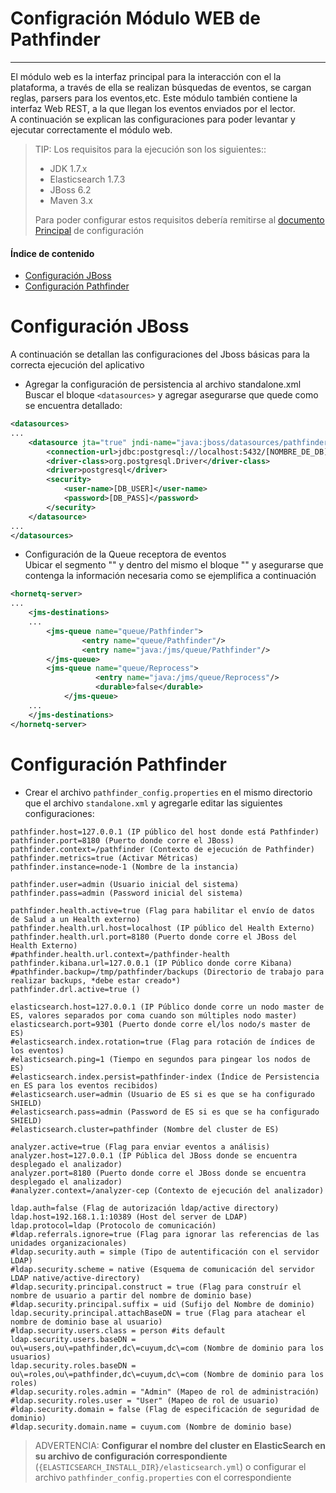 # Configración Módulo WEB de Pathfinder
-------------------------------------------

El módulo web es la interfaz principal para la interacción con el la plataforma, a través de ella se realizan búsquedas de eventos, se cargan reglas, parsers para los eventos,etc. Este módulo también contiene la interfaz Web REST, a la que llegan los eventos enviados por el lector. <br>
A continuación se explican las configuraciones para poder levantar y ejecutar correctamente el módulo web.

>TIP: Los requisitos para la ejecución son los siguientes::
>
>* JDK 1.7.x
>* Elasticsearch 1.7.3
>* JBoss 6.2
>* Maven 3.x
>
>Para poder configurar estos requisitos debería remitirse al [documento Principal](./install#instalacion) de configuración


#### Índice de contenido

- [Configuración JBoss](#conf_web_jboss)
- [Configuración Pathfinder](#conf_web_app)

<a name="conf_web_jboss"></a>
# Configuración JBoss
A continuación se detallan las configuraciones del Jboss básicas para la correcta ejecución del aplicativo

* Agregar la configuración de persistencia al archivo standalone.xml<br>
Buscar el bloque `<datasources>` y agregar asegurarse que quede como se encuentra detallado:

```XML
<datasources>
...
	<datasource jta="true" jndi-name="java:jboss/datasources/pathfinderDS" pool-name="pathfinderDS" enabled="true" use-java-context="true" use-ccm="true">
        <connection-url>jdbc:postgresql://localhost:5432/[NOMBRE_DE_DB]</connection-url>
        <driver-class>org.postgresql.Driver</driver-class>
        <driver>postgresql</driver>
        <security>
            <user-name>[DB_USER]</user-name>
            <password>[DB_PASS]</password>
        </security>
    </datasource>
...
</datasources>
```

* Configuración de la Queue receptora de eventos<br>
Ubicar el segmento "<hornetq-server>" y dentro del mismo el bloque "<jms-destinations>" y asegurarse que contenga la información necesaria como se ejemplifica a continuación

```XML
<hornetq-server>
...
	<jms-destinations>
	...	        
	    <jms-queue name="queue/Pathfinder">
	            <entry name="queue/Pathfinder"/>
	            <entry name="java:/jms/queue/Pathfinder"/>
	    </jms-queue>
	    <jms-queue name="queue/Reprocess">
                   <entry name="java:/jms/queue/Reprocess"/>
                   <durable>false</durable>
            </jms-queue>
	...
	</jms-destinations>
</hornetq-server>
```

<a name="conf_web_app"></a>
# Configuración Pathfinder

* Crear el archivo `pathfinder_config.properties` en el mismo directorio que el archivo `standalone.xml` y agregarle editar las siguientes configuraciones:

```
pathfinder.host=127.0.0.1 (IP público del host donde está Pathfinder)
pathfinder.port=8180 (Puerto donde corre el JBoss)
pathfinder.context=/pathfinder (Contexto de ejecución de Pathfinder)
pathfinder.metrics=true (Activar Métricas)
pathfinder.instance=node-1 (Nombre de la instancia)

pathfinder.user=admin (Usuario inicial del sistema)
pathfinder.pass=admin (Password inicial del sistema)

pathfinder.health.active=true (Flag para habilitar el envío de datos de Salud a un Health externo)
pathfinder.health.url.host=localhost (IP público del Health Externo)
pathfinder.health.url.port=8180 (Puerto donde corre el JBoss del Health Externo)
#pathfinder.health.url.context=/pathfinder-health
pathfinder.kibana.url=127.0.0.1 (IP Público donde corre Kibana)
#pathfinder.backup=/tmp/pathfinder/backups (Directorio de trabajo para realizar backups, *debe estar creado*)
pathfinder.drl.active=true ()

elasticsearch.host=127.0.0.1 (IP Público donde corre un nodo master de ES, valores separados por coma cuando son múltiples nodo master)
elasticsearch.port=9301 (Puerto donde corre el/los nodo/s master de ES)
#elasticsearch.index.rotation=true (Flag para rotación de índices de los eventos)
#elasticsearch.ping=1 (Tiempo en segundos para pingear los nodos de ES)
#elasticsearch.index.persist=pathfinder-index (Índice de Persistencia en ES para los eventos recibidos)
#elasticsearch.user=admin (Usuario de ES si es que se ha configurado SHIELD)
#elasticsearch.pass=admin (Password de ES si es que se ha configurado SHIELD)
#elasticsearch.cluster=pathfinder (Nombre del cluster de ES)

analyzer.active=true (Flag para enviar eventos a análisis)
analyzer.host=127.0.0.1 (IP Pública del JBoss donde se encuentra desplegado el analizador)
analyzer.port=8180 (Puerto donde corre el JBoss donde se encuentra desplegado el analizador)
#analyzer.context=/analyzer-cep (Contexto de ejecución del analizador)

ldap.auth=false (Flag de autorización ldap/active directory)
ldap.host=192.168.1.1:10389 (Host del server de LDAP)
ldap.protocol=ldap (Protocolo de comunicación)
#ldap.referrals.ignore=true (Flag para ignorar las referencias de las unidades organizacionales)
#ldap.security.auth = simple (Tipo de autentificación con el servidor LDAP)
#ldap.security.scheme = native (Esquema de comunicación del servidor LDAP native/active-directory)
#ldap.security.principal.construct = true (Flag para construír el nombre de usuario a partir del nombre de dominio base)
#ldap.security.principal.suffix = uid (Sufijo del Nombre de dominio)
ldap.security.principal.attachBaseDN = true (Flag para atachear el nombre de dominio base al usuario)
#ldap.security.users.class = person #its default
ldap.security.users.baseDN = ou\=users,ou\=pathfinder,dc\=cuyum,dc\=com (Nombre de dominio para los usuarios)
ldap.security.roles.baseDN = ou\=roles,ou\=pathfinder,dc\=cuyum,dc\=com (Nombre de dominio para los roles)
#ldap.security.roles.admin = "Admin" (Mapeo de rol de administración)
#ldap.security.roles.user = "User" (Mapeo de rol de usuario)
#ldap.security.domain = false (Flag de especificación de seguridad de dominio)
#ldap.security.domain.name = cuyum.com (Nombre de dominio base)
```

> ADVERTENCIA: __**Configurar el nombre del cluster en ElasticSearch en su archivo de configuración correspondiente**__ (`{ELASTICSEARCH_INSTALL_DIR}/elasticsearch.yml`) o configurar el archivo `pathfinder_config.properties` con el correspondiente



